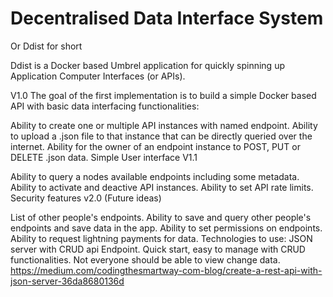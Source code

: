 # Decentralised Data Interface System
Or Ddist for short

Ddist is a Docker based Umbrel application for quickly spinning up Application Computer Interfaces (or APIs).

V1.0 The goal of the first implementation is to build a simple Docker based API with basic data interfacing functionalities:

Ability to create one or multiple API instances with named endpoint.
Ability to upload a .json file to that instance that can be directly queried over the internet.
Ability for the owner of an endpoint instance to POST, PUT or DELETE .json data.
Simple User interface
V1.1

Ability to query a nodes available endpoints including some metadata.
Ability to activate and deactive API instances.
Ability to set API rate limits.
Security features
v2.0 (Future ideas)

List of other people's endpoints.
Ability to save and query other people's endpoints and save data in the app.
Ability to set permissions on endpoints.
Ability to request lightning payments for data.
Technologies to use: JSON server with CRUD api Endpoint. Quick start, easy to manage with CRUD functionalities. Not everyone should be able to view change data. https://medium.com/codingthesmartway-com-blog/create-a-rest-api-with-json-server-36da8680136d
